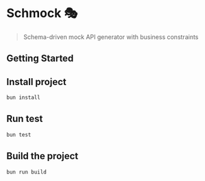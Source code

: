 # Schmock 🎭

> Schema-driven mock API generator with business constraints

## Getting Started

## Install project

```sh
bun install
```

## Run test

```sh
bun test
```

## Build the project

```sh
bun run build
```
